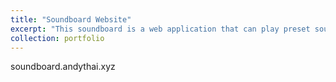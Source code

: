 ```yaml
---
title: "Soundboard Website"
excerpt: "This soundboard is a web application that can play preset sound themes in a soundboard format.<br/>[<img src='/images/soundboard_project.png'>](http://soundboard.andythai.xyz)"
collection: portfolio
---
```


soundboard.andythai.xyz

